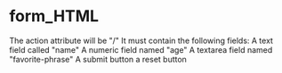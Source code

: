 # form_HTML
 The action attribute will be "/"   It must contain the following fields:  A text field called "name"   A numeric field named "age"  A textarea field named "favorite-phrase" A submit button a reset button
